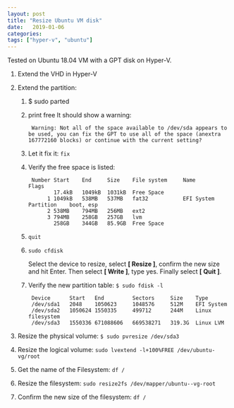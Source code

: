 ```yaml
---
layout: post
title: "Resize Ubuntu VM disk"
date:   2019-01-06
categories: 
tags: ["hyper-v", "ubuntu"]
---
```


Tested on Ubuntu 18.04 VM with a GPT disk on Hyper-V.

1. Extend the VHD in Hyper-V

1. Extend the partition: 

    1. $ sudo parted
    
    1. print free
        It should show a warning:
            
            Warning: Not all of the space available to /dev/sda appears to be used, you can fix the GPT to use all of the space (anextra 167772160 blocks) or continue with the current setting?

    1. Let it fix it: `fix`
    
    1. Verify the free space is listed:

            Number Start    End     Size    File system     Name                    Flags
                   17.4kB   1049kB  1031kB  Free Space
                 1 1049kB   538MB   537MB   fat32           EFI System Partition    boot, esp
                 2 538MB    794MB   256MB   ext2
                 3 794MB    258GB   257GB   lvm
                   258GB    344GB   85.9GB  Free Space

    1. `quit`
    
    1. `sudo cfdisk`

        Select the device to resize, select **\[ Resize \]**, confirm the new size and hit Enter. Then select **\[ Write \]**, type yes. Finally select **\[ Quit \]**.

    1. Verify the new partition table: `$ sudo fdisk -l`

            Device      Start   End         Sectors     Size    Type
            /dev/sda1   2048    1050623     1048576     512M    EFI System
            /dev/sda2   1050624 1550335     499712      244M    Linux filesystem
            /dev/sda3   1550336 671088606   669538271   319.3G  Linux LVM

1. Resize the physical volume:  `$ sudo pvresize /dev/sda3`

1. Resize the logical volume: `sudo lvextend -l+100%FREE /dev/ubuntu-vg/root`

1. Get the name of the Filesystem: `df /`

1. Resize the filesystem: `sudo resize2fs /dev/mapper/ubuntu--vg-root`

1. Confirm the new size of the filesystem: `df /`
